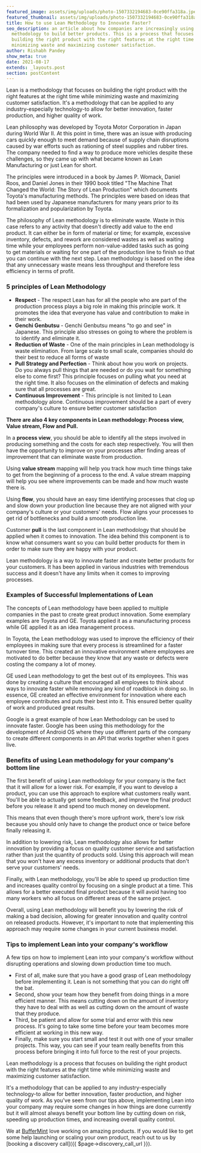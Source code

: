 ```yaml
---
featured_image: assets/img/uploads/photo-1507332194683-0ce90ffa318a.jpeg
featured_thumbnail: assets/img/uploads/photo-1507332194683-0ce90ffa318a-1-.jpeg
title: How to use Lean Methodology to Innovate Faster?
seo_description: an article about how companies are increasingly using Lean
  methodology to build better products. This is a process that focuses on
  building the right product with the right features at the right time while
  minimizing waste and maximizing customer satisfaction.
author: Rishabh Pandey
show_meta: true
date: 2021-08-17
extends: _layouts.post
section: postContent
---
```

Lean is a methodology that focuses on building the right product with the right features at the right time while minimizing waste and maximizing customer satisfaction. It's a methodology that can be applied to any industry-especially technology-to allow for better innovation, faster production, and higher quality of work.

Lean philosophy was developed by Toyota Motor Corporation in Japan during World War II. At this point in time, there was an issue with producing cars quickly enough to meet demand because of supply chain disruptions caused by war efforts such as rationing of steel supplies and rubber tires. The company needed to find a way to produce more vehicles despite these challenges, so they came up with what became known as Lean Manufacturing or just Lean for short.

The principles were introduced in a book by James P. Womack, Daniel Roos, and Daniel Jones in their 1990 book titled "The Machine That Changed the World: The Story of Lean Production" which documents Toyota's manufacturing methods. The principles were based on ideas that had been used by Japanese manufacturers for many years prior to its formalization and popularization by Toyota.  

The philosophy of Lean methodology is to eliminate waste. Waste in this case refers to any activity that doesn't directly add value to the end product. It can either be in form of material or time; for example, excessive inventory, defects, and rework are considered wastes as well as waiting time while your employees perform non-value-added tasks such as going to get materials or waiting for one part of the production line to finish so that you can continue with the next step. Lean methodology is based on the idea that any unnecessary waste means less throughput and therefore less efficiency in terms of profit.

### 5 principles of Lean Methodology

* **Respect** - The respect Lean has for all the people who are part of the production process plays a big role in making this principle work. It promotes the idea that everyone has value and contribution to make in their work.
* **Genchi Genbutsu** - Genchi Genbutsu means "to go and see" in Japanese. This principle also stresses on going to where the problem is to identify and eliminate it.
* **Reduction of Waste** - One of the main principles in Lean methodology is waste elimination. From large scale to small scale, companies should do their best to reduce all forms of waste
* **Pull Strategy and Perfection** - Think about how you work on projects. Do you always pull things that are needed or do you wait for something else to come first? This principle focuses on pulling what you need at the right time. It also focuses on the elimination of defects and making sure that all processes are great.
* **Continuous Improvement** - This principle is not limited to Lean methodology alone. Continuous improvement should be a part of every company's culture to ensure better customer satisfaction

**There are also 4 key components in Lean methodology: Process view, Value stream, Flow and Pull.**

In a **process view**, you should be able to identify all the steps involved in producing something and the costs for each step respectively. You will then have the opportunity to improve on your processes after finding areas of improvement that can eliminate waste from production.  

Using **value stream** mapping will help you track how much time things take to get from the beginning of a process to the end. A value stream mapping will help you see where improvements can be made and how much waste there is.

Using **flow**, you should have an easy time identifying processes that clog up and slow down your production line because they are not aligned with your company's culture or your customers' needs. Flow aligns your processes to get rid of bottlenecks and build a smooth production line.  

Customer **pull** is the last component in Lean methodology that should be applied when it comes to innovation. The idea behind this component is to know what consumers want so you can build better products for them in order to make sure they are happy with your product.

Lean methodology is a way to innovate faster and create better products for your customers. It has been applied in various industries with tremendous success and it doesn't have any limits when it comes to improving processes.

### Examples of Successful Implementations of Lean

The concepts of Lean methodology have been applied to multiple companies in the past to create great product innovation. Some exemplary examples are Toyota and GE. Toyota applied it as a manufacturing process while GE applied it as an idea management process.

In Toyota, the Lean methodology was used to improve the efficiency of their employees in making sure that every process is streamlined for a faster turnover time. This created an innovative environment where employees are motivated to do better because they know that any waste or defects were costing the company a lot of money.

GE used Lean methodology to get the best out of its employees. This was done by creating a culture that encouraged all employees to think about ways to innovate faster while removing any kind of roadblock in doing so. In essence, GE created an effective environment for innovation where each employee contributes and puts their best into it. This ensured better quality of work and produced great results.

Google is a great example of how Lean Methodology can be used to innovate faster. Google has been using this methodology for the development of Android OS where they use different parts of the company to create different components in an API that works together when it goes live.

### Benefits of using Lean methodology for your company's bottom line

The first benefit of using Lean methodology for your company is the fact that it will allow for a lower risk. For example, if you want to develop a product, you can use this approach to explore what customers really want. You'll be able to actually get some feedback, and improve the final product before you release it and spend too much money on development.

This means that even though there's more upfront work, there's low risk because you should only have to change the product once or twice before finally releasing it.

In addition to lowering risk, Lean methodology also allows for better innovation by providing a focus on quality customer service and satisfaction rather than just the quantity of products sold. Using this approach will mean that you won't have any excess inventory or additional products that don't serve your customers' needs.

Finally, with Lean methodology, you'll be able to speed up production time and increases quality control by focusing on a single product at a time. This allows for a better executed final product because it will avoid having too many workers who all focus on different areas of the same project.

Overall, using Lean methodology will benefit you by lowering the risk of making a bad decision, allowing for greater innovation and quality control on released products. However, it's important to note that implementing this approach may require some changes in your current business model.

### Tips to implement Lean into your company's workflow

A few tips on how to implement Lean into your company's workflow without disrupting operations and slowing down production time too much.

* First of all, make sure that you have a good grasp of Lean methodology before implementing it. Lean is not something that you can do right off the bat.
* Second, show your team how they benefit from doing things in a more efficient manner. This means cutting down on the amount of inventory they have to deal with as well as cutting down on the amount of waste that they produce.
* Third, be patient and allow for some trial and error with this new process. It's going to take some time before your team becomes more efficient at working in this new way.
* Finally, make sure you start small and test it out with one of your smaller projects. This way, you can see if your team really benefits from this process before bringing it into full force to the rest of your projects.

Lean methodology is a process that focuses on building the right product with the right features at the right time while minimizing waste and maximizing customer satisfaction.

It's a methodology that can be applied to any industry-especially technology-to allow for better innovation, faster production, and higher quality of work. As you've seen from our tips above, implementing Lean into your company may require some changes in how things are done currently but it will almost always benefit your bottom line by cutting down on risk, speeding up production times, and increasing overall quality control.

We at [BufferMint](https://buffermint.com) love working on amazing products. If you would like to get some help launching or scaling your own product, reach out to us by [booking a discovery call]({{ $page->discovery_call_url }}).